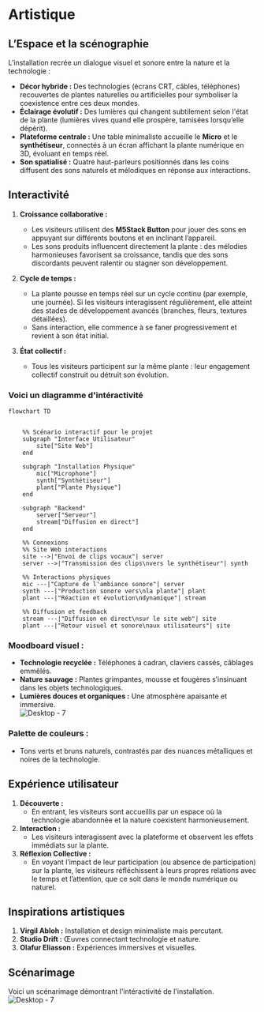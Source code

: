 # Artistique

## **L’Espace et la scénographie**  
L’installation recrée un dialogue visuel et sonore entre la nature et la technologie :  
- **Décor hybride :** Des technologies  (écrans CRT, câbles, téléphones) recouvertes de plantes naturelles ou artificielles pour symboliser la coexistence entre ces deux mondes.  
- **Éclairage évolutif :** Des lumières qui changent subtilement selon l'état de la plante (lumières vives quand elle prospère, tamisées lorsqu’elle dépérit).
- **Plateforme centrale :** Une table minimaliste accueille le **Micro** et le **synthétiseur**, connectés à un écran affichant la plante numérique en 3D, évoluant en temps réel.  
- **Son spatialisé :** Quatre haut-parleurs positionnés dans les coins diffusent des sons naturels et mélodiques en réponse aux interactions.  


## **Interactivité**
1. **Croissance collaborative :**  
   - Les visiteurs utilisent des **M5Stack Button** pour jouer des sons en appuyant sur différents boutons et en inclinant l’appareil.  
   - Les sons produits influencent directement la plante : des mélodies harmonieuses favorisent sa croissance, tandis que des sons discordants peuvent ralentir ou stagner son développement.  

2. **Cycle de temps :**  
   - La plante pousse en temps réel sur un cycle continu (par exemple, une journée). Si les visiteurs interagissent régulièrement, elle atteint des stades de développement avancés (branches, fleurs, textures détaillées).  
   - Sans interaction, elle commence à se faner progressivement et revient à son état initial.  

3. **État collectif :**  
   - Tous les visiteurs participent sur la même plante : leur engagement collectif construit ou détruit son évolution.  

### Voici un diagramme d'intéractivité

````mermaid
flowchart TD


    %% Scénario interactif pour le projet
    subgraph "Interface Utilisateur"
        site["Site Web"]
    end

    subgraph "Installation Physique"
        mic["Microphone"]
        synth["Synthétiseur"]
        plant["Plante Physique"]
    end

    subgraph "Backend"
        server["Serveur"]
        stream["Diffusion en direct"]
    end

    %% Connexions
    %% Site Web interactions
    site -->|"Envoi de clips vocaux"| server
    server -->|"Transmission des clips\nvers le synthétiseur"| synth

    %% Interactions physiques
    mic ---|"Capture de l'ambiance sonore"| server
    synth ---|"Production sonore vers\nla plante"| plant
    plant ---|"Réaction et évolution\ndynamique"| stream

    %% Diffusion et feedback
    stream ---|"Diffusion en direct\nsur le site web"| site
    plant ---|"Retour visuel et sonore\naux utilisateurs"| site
````


### **Moodboard visuel :**  
- **Technologie recyclée :** Téléphones à cadran, claviers cassés, câblages emmêlés.  
- **Nature sauvage :** Plantes grimpantes, mousse et fougères s’insinuant dans les objets technologiques.  
- **Lumières douces et organiques :** Une atmosphère apaisante et immersive.  
![Desktop - 7](https://github.com/user-attachments/assets/c227bdaf-f4ad-4990-aaf6-a99df4f355b2)


### **Palette de couleurs :**  
- Tons verts et bruns naturels, contrastés par des nuances métalliques et noires de la technologie.


## **Expérience utilisateur**  
1. **Découverte :**  
   - En entrant, les visiteurs sont accueillis par un espace où la technologie abandonnée et la nature coexistent harmonieusement.  
2. **Interaction :**  
   - Les visiteurs interagissent avec la plateforme et observent les effets immédiats sur la plante.  
3. **Réflexion Collective :**  
   - En voyant l’impact de leur participation (ou absence de participation) sur la plante, les visiteurs réfléchissent à leurs propres relations avec le temps et l’attention, que ce soit dans le monde numérique ou naturel.  


## **Inspirations artistiques**
1. **Virgil Abloh :** Installation et design minimaliste mais percutant.  
2. **Studio Drift :** Œuvres connectant technologie et nature.  
3. **Olafur Eliasson :** Expériences immersives et visuelles.  

## **Scénarimage**
Voici un scénarimage démontrant l'intéractivité de l'installation.
![Desktop - 7](https://github.com/user-attachments/assets/c227bdaf-f4ad-4990-aaf6-a99df4f355b2)

